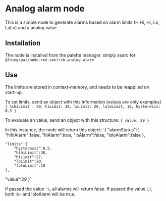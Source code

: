 # Analog alarm node
This is a simple node to generate alarms based on alarm limits (HiHi, Hi, Lo, LoLo) and a analog value.

## Installation
The node is installed from the palette manager, simply searc for `@thingspal/node-red-contrib-analog-alarm`

## Use
The limits are stored in context-memory, and needs to be reapplied on start-up.

To set limits, send an object with this information (values are only examples)
`{
    hihiLimit : 30,
    hiLimit: 28,
    loLimit: 20,
    loloLimit, 18,
    hysteresis: 0.5
}`

To evaluate an value, send an object with this structure:
`{
    value: 29
}`

In this instance, the node will return this object:
`{
    "alarmStatus":{
        "hihiAlarm":false,
        "hiAlarm":true,
        "loAlarm":false,
        "loloAlarm":false
    },

    "limits":{
        "hysteresis":0.5,
        "hihiLimit":30,
        "hiLimit":27,
        "loLimit":20,
        "loloLimit":18
    },

"value":29
}`

If passed the value `'5`, all alarms will return false. If passed the value `17`, both lo- and loloAlarm will be true.

